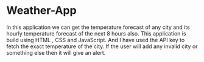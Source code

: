# Weather-App
In this application we can get the temperature forecast of any city and its hourly temperature forecast of the next 8 hours also.
This application is build using HTML , CSS and JavaScript.
And I have used the API key to fetch the exact temperature of the city.
If the user will add any invalid city or something else then it will give an alert.
